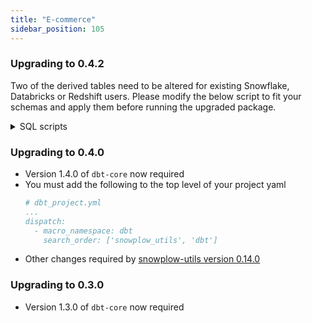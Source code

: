 ```yaml
---
title: "E-commerce"
sidebar_position: 105
---
```

### Upgrading to 0.4.2

Two of the derived tables need to be altered for existing Snowflake, Databricks or Redshift users. Please modify the below script to fit your schemas and apply them before running the upgraded package.

<details>
  <summary>SQL scripts</summary>
  <div>
    <div>

        -- Snowflake:
        alter table (your_schema)_derived.snowplow_ecommerce_cart_interactions alter column cart_total_value type decimal(9,2);
        alter table (your_schema)_derived.snowplow_ecommerce_transaction_interactions alter column transaction_revenue type decimal(9,2), transaction_discount_amount type decimal(9,2), transaction_shipping type decimal(9,2), transaction_tax type decimal(9,2);


        -- Databricks:
        create table (your_schema)_derived.snowplow_ecommerce_cart_interactions_new
        (
            event_id               STRING(255),
            page_view_id           STRING(255),
            domain_sessionid       STRING(255),
            event_in_session_index INT(10),
            domain_userid          STRING(255),
            network_userid         STRING(255),
            user_id                STRING(255),
            ecommerce_user_id      STRING(255),
            derived_tstamp         TIMESTAMP(29, 9),
            derived_tstamp_date    DATE(10),
            cart_id                STRING(255),
            cart_currency          STRING(255),
            cart_total_value       DECIMAL(9, 2),
            cart_created           BOOLEAN,
            cart_emptied           BOOLEAN,
            cart_transacted        BOOLEAN,
            ecommerce_action_type  STRING(255)
        );

        insert into (your_schema)_derived.snowplow_ecommerce_cart_interactions_new  select * from (your_schema)_derived.snowplow_ecommerce_cart_interactions;
        drop table (your_schema)_derived.snowplow_ecommerce_cart_interactions;
        create table (your_schema)_derived.snowplow_ecommerce_cart_interactions select * from (your_schema)_derived.snowplow_ecommerce_cart_interactions_new;
        drop table (your_schema)_derived.snowplow_ecommerce_cart_interactions_new;

        create table (your_schema)_derived.snowplow_ecommerce_transaction_interactions_new
        (
            event_id                    STRING(255),
            page_view_id                STRING(255),
            domain_sessionid            STRING(255),
            event_in_session_index      INT(10),
            domain_userid               STRING(255),
            network_userid              STRING(255),
            user_id                     STRING(255),
            ecommerce_user_id           STRING(255),
            derived_tstamp              TIMESTAMP(29, 9),
            derived_tstamp_date         DATE(10),
            transaction_id              STRING(255),
            transaction_currency        STRING(255),
            transaction_payment_method  STRING(255),
            transaction_revenue         DECIMAL(9, 2),
            transaction_total_quantity  INT(10),
            transaction_credit_order    BOOLEAN,
            transaction_discount_amount DECIMAL(79 2),
            transaction_discount_code   STRING(255),
            transaction_shipping        DECIMAL(9, 2),
            transaction_tax             DECIMAL(9, 2),
            ecommerce_user_email        STRING(255),
            ecommerce_user_is_guest     BOOLEAN,
            number_products             BIGINT(19)
        );

        insert into (your_schema)_derived.snowplow_ecommerce_transaction_interactions_new    select * from (your_schema)_derived.snowplow_ecommerce_transaction_interactions;
        drop table (your_schema)_derived.snowplow_ecommerce_transaction_interactions;
        create table (your_schema)_derived.snowplow_ecommerce_transaction_interactions select * from (your_schema)_derived.snowplow_ecommerce_transaction_interactions_new ;
        drop table (your_schema)_derived.snowplow_ecommerce_transaction_interactions_new;


        -- Redshift
        create table (your_schema)_derived.snowplow_ecommerce_cart_interactions_new
        (
            event_id CHAR(36)   ENCODE lzo
            ,page_view_id VARCHAR(4096)   ENCODE lzo
            ,domain_sessionid CHAR(128)   ENCODE lzo
            ,event_in_session_index BIGINT   ENCODE az64
            ,domain_userid VARCHAR(128)   ENCODE lzo
            ,network_userid VARCHAR(128)   ENCODE lzo
            ,user_id VARCHAR(255)   ENCODE lzo
            ,ecommerce_user_id VARCHAR(128)   ENCODE lzo
            ,derived_tstamp TIMESTAMP WITHOUT TIME ZONE   ENCODE az64
            ,derived_tstamp_date DATE   ENCODE az64
            ,cart_id VARCHAR(4096)   ENCODE lzo
            ,cart_currency CHAR(3)   ENCODE lzo
            ,cart_total_value NUMERIC(9,2)   ENCODE az64
            ,cart_created BOOLEAN   ENCODE RAW
            ,cart_emptied BOOLEAN   ENCODE RAW
            ,cart_transacted BOOLEAN   ENCODE RAW
            ,ecommerce_action_type VARCHAR(16)   ENCODE lzo
        )

        insert into (your_schema)_derived.snowplow_ecommerce_cart_interactions_new  select * from (your_schema)_derived.snowplow_ecommerce_cart_interactions;
        drop table (your_schema)_derived.snowplow_ecommerce_cart_interactions;
        alter table (your_schema)_derived.snowplow_ecommerce_cart_interactions_new
        rename to (your_schema)_derived.snowplow_ecommerce_cart_interactions;

        create table (your_schema)_derived.snowplow_ecommerce_transaction_interactions_new
        (
            event_id CHAR(36)   ENCODE lzo
            ,page_view_id VARCHAR(4096)   ENCODE lzo
            ,domain_sessionid CHAR(128)   ENCODE lzo
            ,event_in_session_index BIGINT   ENCODE az64
            ,domain_userid VARCHAR(128)   ENCODE lzo
            ,network_userid VARCHAR(128)   ENCODE lzo
            ,user_id VARCHAR(255)   ENCODE lzo
            ,ecommerce_user_id VARCHAR(128)   ENCODE lzo
            ,derived_tstamp TIMESTAMP WITHOUT TIME ZONE   ENCODE az64
            ,derived_tstamp_date DATE   ENCODE az64
            ,transaction_id VARCHAR(4096)   ENCODE lzo
            ,transaction_currency CHAR(3)   ENCODE lzo
            ,transaction_payment_method VARCHAR(128)   ENCODE lzo
            ,transaction_revenue NUMERIC(9,2)   ENCODE az64
            ,transaction_total_quantity INTEGER   ENCODE az64
            ,transaction_credit_order BOOLEAN   ENCODE RAW
            ,transaction_discount_amount NUMERIC(9,2)   ENCODE az64
            ,transaction_discount_code VARCHAR(99)   ENCODE lzo
            ,transaction_shipping NUMERIC(9,2)   ENCODE az64
            ,transaction_tax NUMERIC(9,2)   ENCODE az64
            ,ecommerce_user_email VARCHAR(256)   ENCODE lzo
            ,ecommerce_user_is_guest BOOLEAN   ENCODE RAW
            ,number_products BIGINT   ENCODE az64
        )

        insert into (your_schema)_derived.snowplow_ecommerce_transaction_interactions_new    select * from (your_schema)_derived.snowplow_ecommerce_transaction_interactions;
        drop table (your_schema)_derived.snowplow_ecommerce_transaction_interactions;
        alter table (your_schema)_derived.snowplow_ecommerce_transaction_interactions_new rename to (your_schema)_derived.snowplow_ecommerce_transaction_interactions ;
</div>
  </div>
</details>



### Upgrading to 0.4.0
- Version 1.4.0 of `dbt-core` now required
- You must add the following to the top level of your project yaml
    ```yml
    # dbt_project.yml
    ...
    dispatch:
      - macro_namespace: dbt
        search_order: ['snowplow_utils', 'dbt']
    ```
- Other changes required by [snowplow-utils version 0.14.0](/docs/modeling-your-data/modeling-your-data-with-dbt/migration-guides/utils/index.md#upgrading-to-0140)

### Upgrading to 0.3.0
- Version 1.3.0 of `dbt-core` now required
